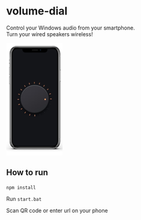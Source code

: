 
# volume-dial
Control your Windows audio from your smartphone.   
Turn your wired speakers wireless!

<img src="phone.png" width=150/>  

## How to run
`npm install`

Run `start.bat`

Scan QR code or enter url on your phone
